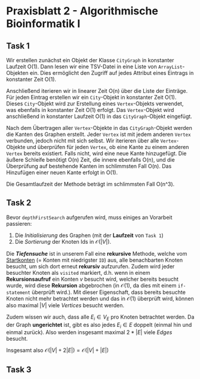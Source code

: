 # Praxisblatt 2 - Algorithmische Bioinformatik I
## Task 1
Wir erstellen zunächst ein Objekt der Klasse `CityGraph` in konstanter Laufzeit O(1). Dann lesen wir eine TSV-Datei in eine Liste von `ArrayList`-Objekten ein. Dies ermöglicht den Zugriff auf jedes Attribut eines Eintrags in konstanter Zeit O(1). 

Anschließend iterieren wir in linearer Zeit O(n) über die Liste der Einträge. Für jeden Eintrag erstellen wir ein `City`-Objekt in konstanter Zeit O(1). Dieses `City`-Objekt wird zur Erstellung eines `Vertex`-Objekts verwendet, was ebenfalls in konstanter Zeit O(1) erfolgt. Das `Vertex`-Objekt wird anschließend in konstanter Laufzeit O(1) in das `CityGraph`-Objekt eingefügt.

Nach dem Übertragen aller `Vertex`-Objekte in das `CityGraph`-Objekt werden die Kanten des Graphen erstellt. Jeder `Vertex` ist mit jedem anderen `Vertex` verbunden, jedoch nicht mit sich selbst. Wir iterieren über alle `Vertex`-Objekte und überprüfen für jeden `Vertex`, ob eine Kante zu einem anderen `Vertex` bereits existiert. Falls nicht, wird eine neue Kante hinzugefügt. Die äußere Schleife benötigt O(n) Zeit, die innere ebenfalls O(n), und die Überprüfung auf bestehende Kanten im schlimmsten Fall O(n). Das Hinzufügen einer neuen Kante erfolgt in O(1).

Die Gesamtlaufzeit der Methode beträgt im schlimmsten Fall O(n^3).
## Task 2
Bevor `depthFirstSearch` aufgerufen wird, muss einiges an Vorarbeit passieren:
1. Die *Initialisierung* des Graphen (mit der **Laufzeit** von `Task 1`)
2. Die *Sortierung* der Knoten Ids in $\mathcal{O} (|V|)$.

Die ***Tiefensuche*** ist in unserem Fall eine **rekursive** Methode, welche vom
<u>Startkonten</u> (= Konten mit niedrigster `ID`) aus, alle benachbarten Knoten
besucht, um sich dort erneut **rekursiv** aufzurufen.
Zudem wird jeder besuchter Knoten als `visited` markiert, d.h. wenn in einem **Rekursionsaufruf**
ein Konten $v$ besucht wird, welcher bereits besucht wurde, wird
diese **Rekursion** abgebrochen (in $\mathcal{O} (1)$, da dies mit einem
`if-statement` überprüft wird.).
Mit dieser Eigenschaft, dass bereits besuchte Knoten nicht mehr betrachtet werden und das
in $\mathcal{O} (1)$ überprüft wird, können also maximal $|V|$ viele $Vertices$
besucht werden.

Zudem wissen wir auch, dass alle $E_{i} \in V_E$ pro Knoten betrachtet werden.
Da der Graph **ungerichtet** ist, gibt es also jedes $E_{i} \in E$ doppelt
(einmal hin und einmal zurück). Also werden insgesamt maximal $2 * |E|$ viele
$Edges$ besucht.

Insgesamt also $\mathcal {O}(|V| + 2 |E|) = \mathcal {O}(|V| + |E|)$

## Task 3
